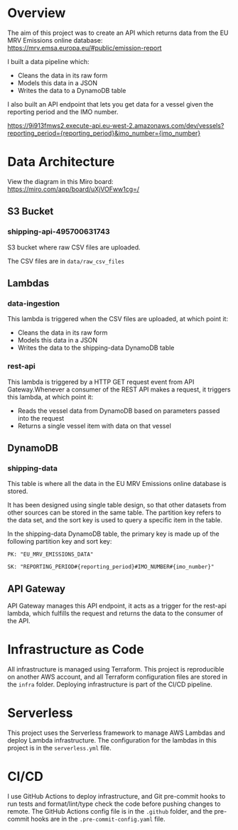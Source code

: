 # Overview

The aim of this project was to create an API which returns data from the EU MRV Emissions online database: https://mrv.emsa.europa.eu/#public/emission-report

I built a data pipeline which:

- Cleans the data in its raw form
- Models this data in a JSON
- Writes the data to a DynamoDB table

I also built an API endpoint that lets you get data for a vessel given the reporting period and the IMO number.

https://9i913fmws2.execute-api.eu-west-2.amazonaws.com/dev/vessels?reporting_period={reporting_period}&imo_number={imo_number}

# Data Architecture

View the diagram in this Miro board: https://miro.com/app/board/uXjVOFww1cg=/

## S3 Bucket

### shipping-api-495700631743

S3 bucket where raw CSV files are uploaded.

The CSV files are in `data/raw_csv_files`

## Lambdas

### data-ingestion

This lambda is triggered when the CSV files are uploaded, at which point it:

- Cleans the data in its raw form
- Models this data in a JSON
- Writes the data to the shipping-data DynamoDB table

### rest-api

This lambda is triggered by a HTTP GET request event from API Gateway.Whenever a consumer of the REST API makes a request, it triggers this lambda, at which point it:

- Reads the vessel data from DynamoDB based on parameters passed into the request
- Returns a single vessel item with data on that vessel

## DynamoDB

### shipping-data

This table is where all the data in the EU MRV Emissions online database is stored.

It has been designed using single table design, so that other datasets from other sources can be stored in the same table. The partition key refers to the data set, and the sort key is used to query a specific item in the table.

In the shipping-data DynamoDB table, the primary key is made up of the following partition key and sort key:

`PK: "EU_MRV_EMISSIONS_DATA"`

`SK: "REPORTING_PERIOD#{reporting_period}#IMO_NUMBER#{imo_number}"`

## API Gateway

API Gateway manages this API endpoint, it acts as a trigger for the rest-api lambda, which fulfills the request and returns the data to the consumer of the API.

# Infrastructure as Code

All infrastructure is managed using Terraform. This project is reproducible on another AWS account, and all Terraform configuration files are stored in the `infra` folder. Deploying infrastructure is part of the CI/CD pipeline.

# Serverless

This project uses the Serverless framework to manage AWS Lambdas and deploy Lambda infrastructure. The configuration for the lambdas in this project is in the `serverless.yml` file.

# CI/CD

I use GitHub Actions to deploy infrastructure, and Git pre-commit hooks to run tests and format/lint/type check the code before pushing changes to remote. The GitHub Actions config file is in the `.github` folder, and the pre-commit hooks are in the `.pre-commit-config.yaml` file.
